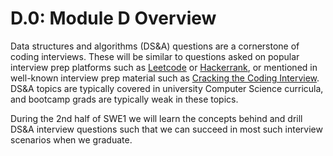 # D.0: Module D Overview

Data structures and algorithms \(DS&A\) questions are a cornerstone of coding interviews. These will be similar to questions asked on popular interview prep platforms such as [Leetcode](https://leetcode.com/) or [Hackerrank](https://www.hackerrank.com/), or mentioned in well-known interview prep material such as [Cracking the Coding Interview](https://www.crackingthecodinginterview.com/). DS&A topics are typically covered in university Computer Science curricula, and bootcamp grads are typically weak in these topics. 

During the 2nd half of SWE1 we will learn the concepts behind and drill DS&A interview questions such that we can succeed in most such interview scenarios when we graduate.

